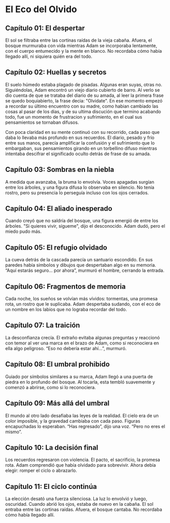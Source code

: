 # El Eco del Olvido

## Capítulo 01: El despertar
El sol se filtraba entre las cortinas raídas de la vieja cabaña. Afuera, el
bosque murmuraba con vida mientras Adam se incorporaba lentamente, con el cuerpo
entumecido y la mente en blanco. No recordaba cómo había llegado allí, ni
siquiera quién era del todo.

## Capítulo 02: Huellas y secretos
El suelo húmedo estaba plagado de pisadas. Algunas eran suyas, otras no.
Siguiéndolas, Adam encontró un viejo diario cubierto de barro. Al verlo se dio 
cuenta de que se trataba del diario de su amada, al leer la primera frase 
se quedo boquiabierto, la frase decia: "Olvidate".
En ese momento empezó a recordar su último encuentro con su madre,
como habian cambiado las cosas al pasar de los dias, y de su ultima
discución que termino acabando todo, fue un momento de frustracion y sufrimiento,
en el cual sus pensamientos se tornaban difusos.

Con poca claridad en su mente continuó con su recorrido, cada paso que daba lo llevaba 
más profundo en sus recuerdos. El diario, pesado y frío entre sus manos, parecía amplificar 
la confusión y el sufrimiento que lo embargaban, sus pensamientos girando en un torbellino 
difuso mientras intentaba descifrar el significado oculto detrás de frase de su amada.


## Capítulo 03: Sombras en la niebla
A medida que avanzaba, la bruma lo envolvía. Voces apagadas surgían entre los
árboles, y una figura difusa lo observaba en silencio. No tenía rostro, pero su
presencia lo perseguía incluso con los ojos cerrados.

## Capítulo 04: El aliado inesperado
Cuando creyó que no saldría del bosque, una figura emergió de entre los árboles.
"Si quieres vivir, sígueme", dijo el desconocido. Adam dudó, pero el miedo pudo
más.

## Capítulo 05: El refugio olvidado
La cueva detrás de la cascada parecía un santuario escondido. En sus paredes
había símbolos y dibujos que despertaban algo en su memoria. “Aquí estarás
seguro… por ahora”, murmuró el hombre, cerrando la entrada.

## Capítulo 06: Fragmentos de memoria
Cada noche, los sueños se volvían más vívidos: tormentas, una promesa rota, un
rostro que le suplicaba. Adam despertaba sudando, con el eco de un nombre en los
labios que no lograba recordar del todo.

## Capítulo 07: La traición
La desconfianza crecía. El extraño evitaba algunas preguntas y reaccionó con
temor al ver una marca en el brazo de Adam, como si reconociera en ella algo
peligroso. “Eso no debería estar ahí…”, murmuró.

## Capítulo 08: El umbral prohibido
Guiado por símbolos similares a su marca, Adam llegó a una puerta de piedra en
lo profundo del bosque. Al tocarla, esta tembló suavemente y comenzó a abrirse,
como si lo reconociera.

## Capítulo 09: Más allá del umbral
El mundo al otro lado desafiaba las leyes de la realidad. El cielo era de un
color imposible, y la gravedad cambiaba con cada paso. Figuras encapuchadas lo
esperaban. “Has regresado”, dijo una voz. “Pero no eres el mismo”.

## Capítulo 10: La decisión final
Los recuerdos regresaron con violencia. El pacto, el sacrificio, la promesa
rota. Adam comprendió que había olvidado para sobrevivir. Ahora debía elegir:
romper el ciclo o abrazarlo.

## Capítulo 11: El ciclo continúa
La elección desató una fuerza silenciosa. La luz lo envolvió y luego, oscuridad.
Cuando abrió los ojos, estaba de nuevo en la cabaña. El sol entraba entre las
cortinas raídas. Afuera, el bosque cantaba. No recordaba cómo había llegado
allí.
